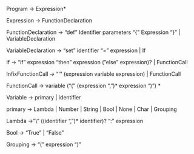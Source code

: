 


Program → Expression*


Expression → FunctionDeclaration

FunctionDeclaration → “def” Identifier parameters “{” Expression  “}” | VariableDeclaration

VariableDeclaration → “set” identifier “=” expression | If

If → “if”  expression  “then”  expression (”else” expression)? | FunctionCall

InfixFunctionCall → “‘” (expression variable expression) | FunctionCall

FunctionCall  → variable (“(” (expression “,”)* expression “)”) * 

Variable → primary | identifier 

primary → Lambda | Number | String  | Bool | None | Char | Grouping 

Lambda →”\” ((identifier “,”)* identifier)? “:” expression 

Bool → “True” | “False”

Grouping → “(” expression “)”